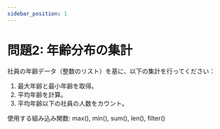 ```yaml
---
sidebar_position: 1
---
```


# 問題2: 年齢分布の集計

社員の年齢データ（整数のリスト）を基に、以下の集計を行ってください：

1. 最大年齢と最小年齢を取得。
2. 平均年齢を計算。
3. 平均年齢以下の社員の人数をカウント。

使用する組み込み関数:
max(), min(), sum(), len(), filter()
